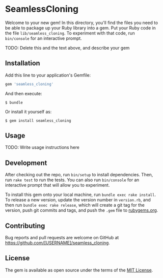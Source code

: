 # SeamlessCloning

Welcome to your new gem! In this directory, you'll find the files you need to be able to package up your Ruby library into a gem. Put your Ruby code in the file `lib/seamless_cloning`. To experiment with that code, run `bin/console` for an interactive prompt.

TODO: Delete this and the text above, and describe your gem

## Installation

Add this line to your application's Gemfile:

```ruby
gem 'seamless_cloning'
```

And then execute:

    $ bundle

Or install it yourself as:

    $ gem install seamless_cloning

## Usage

TODO: Write usage instructions here

## Development

After checking out the repo, run `bin/setup` to install dependencies. Then, run `rake test` to run the tests. You can also run `bin/console` for an interactive prompt that will allow you to experiment.

To install this gem onto your local machine, run `bundle exec rake install`. To release a new version, update the version number in `version.rb`, and then run `bundle exec rake release`, which will create a git tag for the version, push git commits and tags, and push the `.gem` file to [rubygems.org](https://rubygems.org).

## Contributing

Bug reports and pull requests are welcome on GitHub at https://github.com/[USERNAME]/seamless_cloning.

## License

The gem is available as open source under the terms of the [MIT License](https://opensource.org/licenses/MIT).
